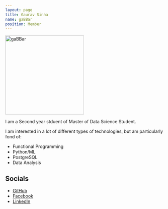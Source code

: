 ```yaml
---
layout: page
title: Gaurav Sinha
name: gaBBar
position: Member
---
```

<img alt="gaBBar" width="250px" src= "//Users/gabbar/Downloads/gaBBar.jpg" />

I am a Second year stduent of  Master of Data Science Student.


I am interested in a lot of different types of technologies, but am particularly
fond of:
 - Functional Programming
 - Python/ML
 - PostgreSQL
 - Data Analysis

## Socials
 - [GitHub](https://github.com/gaurav-88)
 - [Facebook](https://www.facebook.com/garry0172)
 - [LinkedIn](https://www.linkedin.com/in/gaurav-sinha1988/)

